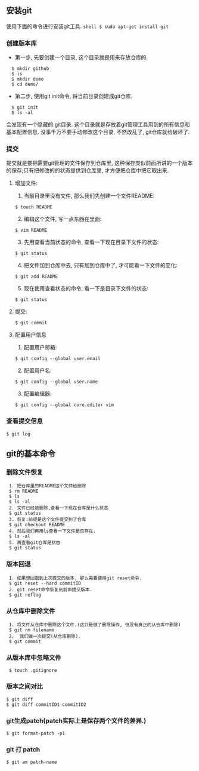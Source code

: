 ## 安装git
 使用下面的命令进行安装git工具.
    ```shell
    $ sudo apt-get install git 
    ```    
### 创建版本库

* 第一步, 先要创建一个目录, 这个目录就是用来存放仓库的.
```shell
  $ mkdir github  
  $ ls  
  $ mkdir demo  
  $ cd demo/
```
* 第二步, 使用git init命令, 将当前目录创建成git仓库.
```shell
  $ git init
  $ ls -al
```
会发现有一个隐藏的.git目录. 这个目录就是存放着git管理工具用到的所有信息和基本配置信息. 没事千万不要手动修改这个目录, 不然改乱了, git仓库就给破坏了.
### 提交
提交就是要把需要git管理的文件保存到仓库里, 这种保存类似前面所讲的一个版本的保存;只有把修改的的状态提供到仓库里, 才方便把仓库中把它取出来.

  1. 增加文件:
     1. 当前目录里没有文件, 那么我们先创建一个文件README: 
     
     ```shell
     $ touch README
     ```
     2. 编辑这个文件, 写一点东西在里面:
     
     ```shell
     $ vim README
     ```
     3. 先用查看当前状态的命令, 查看一下现在目录下文件的状态:
     
     ```shell
     $ git status
     ```
     4. 把文件加到仓库中去, 只有加到仓库中了, 才可能看一下文件的变化:
     
     ```shell
     $ git add README
     ```
     5. 现在使用查看状态的命令, 看一下是目录下文件的状态:
     
     ```shell
     $ git status 
     ```
  2. 提交:
     ```shell
     $ git commit
     ```
  3. 配置用户信息
     1. 配置用户邮箱:
     ```shell
     $ git config --global user.email
     ```
     2. 配置用户名:
     ```shell
     $ git config --global user.name
     ```
     3. 配置编辑器:
     ```shell
     $ git config --global core.editor vim
     ```
### 查看提交信息
    $ git log
## git的基本命令
  ### 删除文件恢复
     1. 把仓库里的README这个文件给删除
     $ rm README
     $ ls
     $ ls -al
     2. 文件已经被删除,查看一下现在仓库是什么状态
     $ git status
     3. 恢复:前提是这个文件提交到了仓库
     $ git checkout README
     4. 然后我们再用ls查看一下文件是否存在.
     $ ls -al
     5. 再查看git仓库是状态
     $ git status
  ### 版本回退
     1. 如果想回退到上次提交的版本, 那么需要使用git reset命令.
     $ git reset --hard commitID
     2. git reset命令恢复到前面提交版本.
     $ git reflog
  ### 从仓库中删除文件
     1. 将文件从仓库中删除这个文件.(这只是做了删除操作, 但没有真正的从仓库中删除)
     $ git rm filename
     2.  我们做一次提交(从仓库删除).
     $ git commit
  ### 从版本库中忽略文件
     $ touch .gitignore
  ### 版本之间对比
  ```shell
  $ git diff
  $ git diff commitID1 commitID2
  ```
  ### git生成patch(patch实际上是保存两个文件的差异.)
  ```shell
  $ git format-patch -p1
  ```
  ### git 打 patch
  ```shell
  $ git am patch-name
  ```
